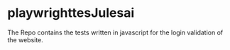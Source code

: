 # playwrighttesJulesai
The Repo contains the tests written in javascript for the login validation of the website.
